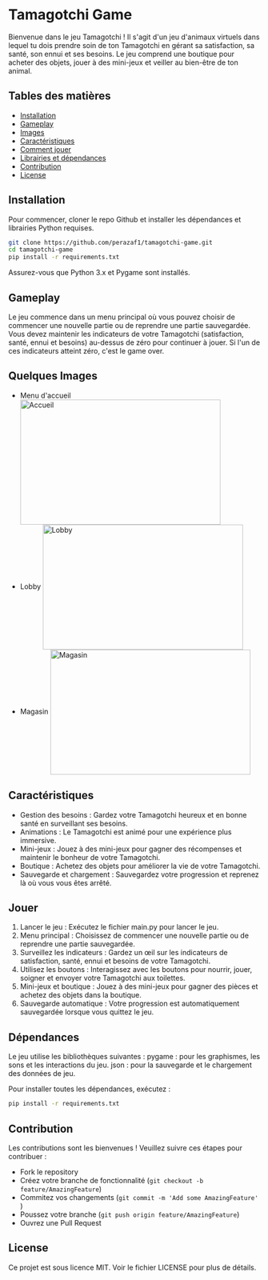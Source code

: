 # Tamagotchi Game

Bienvenue dans le jeu Tamagotchi ! Il s'agit d'un jeu d'animaux virtuels dans lequel tu dois prendre soin de ton Tamagotchi en gérant sa satisfaction, sa santé, son ennui et ses besoins. Le jeu comprend une boutique pour acheter des objets, jouer à des mini-jeux et veiller au bien-être de ton animal.

## Tables des matières

- [Installation](#installation)
- [Gameplay](#gameplay)
- [Images](#images)
- [Caractéristiques](#caractéristiques)
- [Comment jouer](#jouer)
- [Librairies et dépendances](#dépendances)
- [Contribution](#contributiion)
- [License](#license)

## Installation

Pour commencer, cloner le repo Github et installer les dépendances et librairies Python requises.

```sh
git clone https://github.com/perazaf1/tamagotchi-game.git
cd tamagotchi-game
pip install -r requirements.txt
```

Assurez-vous que Python 3.x et Pygame sont installés.

## Gameplay
Le jeu commence dans un menu principal où vous pouvez choisir de commencer une nouvelle partie ou de reprendre une partie sauvegardée. Vous devez maintenir les indicateurs de votre Tamagotchi (satisfaction, santé, ennui et besoins) au-dessus de zéro pour continuer à jouer. Si l'un de ces indicateurs atteint zéro, c'est le game over.

## Quelques Images
- Menu d'accueil <img align="center" height = "250px" width = "400px" alt="Accueil" src = "https://cdn.discordapp.com/attachments/782529104502587404/1241412902624301056/preview1.png?ex=664a1b5c&is=6648c9dc&hm=64823d93f39b903e22dca1263481963ba2ecf3b490358bc04d43e24141087849&">
- Lobby <img align="center" height = "250px" width = "400px" alt="Lobby" src = "https://cdn.discordapp.com/attachments/782529104502587404/1241412902976618650/preview2.png?ex=664a1b5c&is=6648c9dc&hm=6e8f2a5910ba025127d0457de16c398438117ee9211cb1471306de5901e53e96&">
- Magasin <img align="center" height = "250px" width = "400px" alt="Magasin" src = "https://cdn.discordapp.com/attachments/782529104502587404/1241412902372774050/preview3.png?ex=664a1b5c&is=6648c9dc&hm=a11f56877f5ffae8f96f847a919c3a7c8fc6c20de03b4ed0550d19fd51c38e78&">



## Caractéristiques
- Gestion des besoins : Gardez votre Tamagotchi heureux et en bonne santé en surveillant ses besoins.
- Animations : Le Tamagotchi est animé pour une expérience plus immersive.
- Mini-jeux : Jouez à des mini-jeux pour gagner des récompenses et maintenir le bonheur de votre Tamagotchi.
- Boutique : Achetez des objets pour améliorer la vie de votre Tamagotchi.
- Sauvegarde et chargement : Sauvegardez votre progression et reprenez là où vous vous êtes arrêté.

## Jouer 

1. Lancer le jeu : Exécutez le fichier main.py pour lancer le jeu.
2. Menu principal : Choisissez de commencer une nouvelle partie ou de reprendre une partie sauvegardée.
3. Surveillez les indicateurs : Gardez un œil sur les indicateurs de satisfaction, santé, ennui et besoins de votre Tamagotchi.
4. Utilisez les boutons : Interagissez avec les boutons pour nourrir, jouer, soigner et envoyer votre Tamagotchi aux toilettes.
5. Mini-jeux et boutique : Jouez à des mini-jeux pour gagner des pièces et achetez des objets dans la boutique.
6. Sauvegarde automatique : Votre progression est automatiquement sauvegardée lorsque vous quittez le jeu.

## Dépendances

Le jeu utilise les bibliothèques suivantes :
pygame : pour les graphismes, les sons et les interactions du jeu.
json : pour la sauvegarde et le chargement des données de jeu.

Pour installer toutes les dépendances, exécutez :
```sh
pip install -r requirements.txt
```

## Contribution

Les contributions sont les bienvenues ! Veuillez suivre ces étapes pour contribuer :

- Fork le repository
- Créez votre branche de fonctionnalité (``` git checkout -b feature/AmazingFeature ```)
- Commitez vos changements (```git commit -m 'Add some AmazingFeature' ```)
- Poussez votre branche (```git push origin feature/AmazingFeature```)
- Ouvrez une Pull Request

## License
Ce projet est sous licence MIT. Voir le fichier LICENSE pour plus de détails.